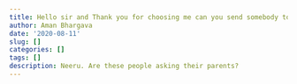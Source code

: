 ```yaml
---
title: Hello sir and Thank you for choosing me can you send somebody to take me from here I am in India sir and don't know that platform. Mam please send anybody to take from here mam please mam I have got the acception letter so please send anybpdy to take from here to Hogwarts mam please Mam I am in India Mam so please send anybody mam please so that I can come to the Hogwarts mam please coming to Hogwarts is my dream so please to take from India.
author: Aman Bhargava
date: '2020-08-11'
slug: []
categories: []
tags: []
description: Neeru. Are these people asking their parents?
---
```


